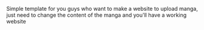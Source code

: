 Simple template for you guys who want to make a website to upload manga, just need to change the content of the manga and you'll have a working website
